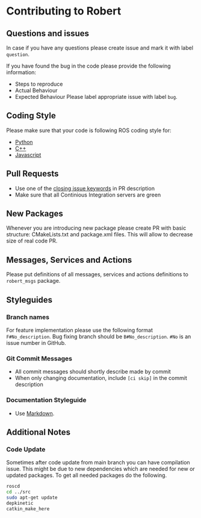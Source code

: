 # Contributing to Robert

## Questions and issues
In case if you have any questions please create issue and mark it with label `question`.

If you have found the bug in the code please provide the following information:
* Steps to reproduce
* Actual Behaviour
* Expected Behaviour
Please label appropriate issue with label `bug`.

## Coding Style

Please make sure that your code is following ROS coding style for:
* [Python](http://wiki.ros.org/PyStyleGuide)
* [C++](http://wiki.ros.org/CppStyleGuide)
* [Javascript](http://wiki.ros.org/JavaScriptStyleGuide)

## Pull Requests

* Use one of the [closing issue keywords](https://help.github.com/articles/closing-issues-using-keywords/) in PR description
* Make sure that all Continious Integration servers are green

## New Packages

Whenever you are introducing new package please create PR with basic structure: CMakeLists.txt and package.xml files.
This will allow to decrease size of real code PR.

## Messages, Services and Actions

Please put definitions of all messages, services and actions definitions to `robert_msgs` package.

## Styleguides

### Branch names

For feature implementation please use the following format `F#No_description`.
Bug fixing branch should be `B#No_description`. 
`#No` is an issue number in GitHub. 

### Git Commit Messages

* All commit messages should shortly describe made by commit
* When only changing documentation, include `[ci skip]` in the commit description

### Documentation Styleguide

* Use [Markdown](https://daringfireball.net/projects/markdown).

## Additional Notes

### Code Update
Sometimes after code update from main branch you can have compilation issue.
This might be due to new dependencies which are needed for new or updated packages.
To get all needed packages do the following.

```bash
roscd
cd ../src
sudo apt-get update
depkinetic
catkin_make_here
``` 